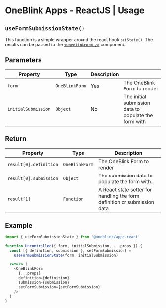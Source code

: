 # OneBlink Apps - ReactJS | Usage

## `useFormSubmissionState()`

This function is a simple wrapper around the react hook `setState()`. The results can be passed to the [`<OneBlinkForm />`](./OneBlinkForm.md) component.

## Parameters

| Property            | Type           | Description |                                                       |
| ------------------- | -------------- | ----------- | ----------------------------------------------------- |
| `form`              | `OneBlinkForm` | Yes         | The OneBlink Form to render                           |
| `initialSubmission` | `Object`       | No          | The initial submission data to populate the form with |

## Return

| Property               | Type           | Description                                                              |
| ---------------------- | -------------- | ------------------------------------------------------------------------ |
| `result[0].definition` | `OneBlinkForm` | The OneBlink Form to render                                              |
| `result[0].submission` | `Object`       | The submission data to populate the form with.                           |
| `result[1]`            | `Function`     | A React state setter for handling the form definition or submission data |

## Example

```js
import { useFormSubmissionState } from '@oneblink/apps-react'

function Uncontrolled({ form, initialSubmission, ...props }) {
  const [{ definition, submission }, setFormSubmission] =
    useFormSubmissionState(form, initialSubmission)

  return (
    <OneBlinkForm
      {...props}
      definition={definition}
      submission={submission}
      setFormSubmission={setFormSubmission}
    />
  )
}
```
